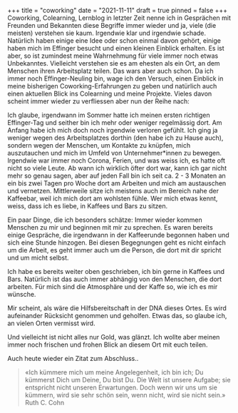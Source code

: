 +++
title = "coworking"
date = "2021-11-11"
draft = true
pinned = false
+++
Coworking, Colearning, Lernblog in letzter Zeit nenne ich in Gesprächen mit Freunden und Bekannten diese Begriffe immer wieder und ja, viele (die meisten) verstehen sie kaum. Irgendwie klar und irgendwie schade. Natürlich haben einige eine Idee oder schon einmal davon gehört, einige haben mich im Effinger besucht und einen kleinen Einblick erhalten. Es ist aber, so ist zumindest meine Wahrnehmung für viele immer noch etwas Unbekanntes. Vielleicht verstehen sie es am ehesten als ein Ort, an dem Menschen ihren Arbeitsplatz teilen. Das wars aber auch schon. Da ich immer noch Effinger-Neuling bin, wage ich den Versuch, einen Einblick in meine bisherigen Coworking-Erfahrungen zu geben und natürlich auch einen aktuellen Blick ins Colearning und meine Projekte. Vieles davon scheint immer wieder zu verfliessen aber nun der Reihe nach: 

Ich glaube, irgendwann im Sommer hatte ich meinen ersten richtigen Effinger-Tag und seither bin ich mehr oder weniger regelmässig dort. Am Anfang habe ich mich doch noch irgendwie verloren gefühlt. Ich ging ja weniger wegen des Arbeitsplatzes dorthin (den habe ich zu Hause auch), sondern wegen der Menschen, um Kontakte zu knüpfen, mich auszutauchen und mich im Umfeld von Unternehmer*innen zu bewegen. Irgendwie war immer noch Corona, Ferien, und was weiss ich, es hatte oft nicht so viele Leute. Ab wann ich wirklich öfter dort war, kann ich gar nicht mehr so genau sagen, aber auf jeden Fall bin ich seit ca. 2 - 3 Monaten an ein bis zwei Tagen pro Woche dort am Arbeiten und mich am austauschen und vernetzen. Mittlerweile sitze ich meistens auch im Bereich nahe der Kaffeebar, weil ich mich dort am wohlsten fühle. Wer mich etwas kennt, weiss, dass ich es liebe, in Kaffees und Bars zu sitzen.

Ein paar Dinge, die ich besonders schätze: Immer wieder kommen Menschen zu mir und beginnen mit mir zu sprechen. Es waren bereits einige Gespräche, die irgendwann in der Kaffeerunde begonnen haben und sich eine Stunde hinzogen. Bei diesen Begegnungen geht es nicht einfach um die Arbeit, es geht immer auch um die Person, die dort mit dir spricht und um micht selbst. 

Ich habe es bereits weiter oben geschrieben, ich bin gerne in Kaffees und Bars. Natürlich ist das auch immer abhängig von den Menschen, die dort arbeiten. Für mich sind die Atmosphäre und der Kaffe so, wie ich es mir wünsche. 

Mir scheint, als wäre die Hilfsbereitschaft in der DNA dieses Ortes. Es wird aufeinander Rücksicht genommen und geholfen. Etwas das, so glaube ich, an vielen Orten vermisst wird. 

Und vielleicht ist nicht alles nur Gold, was glänzt. Ich wollte aber meinen immer noch frischen und frohen Blick an diesem Ort mit euch teilen. 

Auch heute wieder ein Zitat zum Abschluss..

> «Ich kümmere mich um meine Angelegenheit, ich bin ich; Du kümmerst Dich um Deine, Du bist Du. Die Welt ist unsere Aufgabe; sie entspricht nicht unseren Erwartungen. Doch wenn wir uns um sie kümmern, wird sie sehr schön sein, wenn nicht, wird sie nicht sein.» Ruth C. Cohn